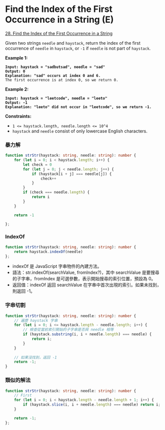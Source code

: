 # Find the Index of the First Occurrence in a String (E)

[28. Find the Index of the First Occurrence in a String](https://leetcode.com/problems/find-the-index-of-the-first-occurrence-in-a-string/)



Given two strings `needle` and `haystack`, return the index of the first occurrence of `needle` in `haystack`, or `-1` if `needle` is not part of `haystack`.

&#x20;

**Example 1:**

<pre><code><strong>Input: haystack = "sadbutsad", needle = "sad"
</strong><strong>Output: 0
</strong><strong>Explanation: "sad" occurs at index 0 and 6.
</strong>The first occurrence is at index 0, so we return 0.
</code></pre>

**Example 2:**

<pre><code><strong>Input: haystack = "leetcode", needle = "leeto"
</strong><strong>Output: -1
</strong><strong>Explanation: "leeto" did not occur in "leetcode", so we return -1.
</strong></code></pre>

&#x20;

**Constraints:**

* `1 <= haystack.length, needle.length <= 10^4`
* `haystack` and `needle` consist of only lowercase English characters.

### 暴力解

```typescript
function strStr(haystack: string, needle: string): number {
    for (let i = 0; i < haystack.length; i++) {
        let check = 0
        for (let j = 0; j < needle.length; j++) {
            if (haystack[i + j] === needle[j]) {
                check++
            }
        }
        if (check === needle.length) {
            return i
        }
    }

    return -1

};
```



### IndexOf

```typescript
function strStr(haystack: string, needle: string): number {
    return haystack.indexOf(needle)
};
```

* indexOf 是 JavaScript 字串物件的內建方法。
* 語法：str.indexOf(searchValue, fromIndex?)，其中 searchValue 是要搜尋的子字串，fromIndex 是可選參數，表示開始搜尋的索引位置，預設為 0。
* 返回值：indexOf 返回 searchValue 在字串中首次出現的索引。如果未找到，則返回 -1。



### 字串切割

```typescript
function strStr(haystack: string, needle: string): number {    
    // 遍歷 haystack 字串
    for (let i = 0; i <= haystack.length - needle.length; i++) {
        // 檢查從當前索引開始的子字串是否與 needle 相等
        if (haystack.substring(i, i + needle.length) === needle) {
            return i;
        }
    }
    
    // 如果沒找到，返回 -1
    return -1;
}
```

### 類似的解法

```typescript
function strStr(haystack: string, needle: string): number {
    // First
    for (let i = 0; i < haystack.length - needle.length + 1; i++) {
        if (haystack.slice(i, i + needle.length) === needle) return i;
    }

    return -1;
};
```

